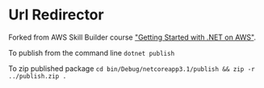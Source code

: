 # Url Redirector

Forked from AWS Skill Builder course <a href=https://explore.skillbuilder.aws/learn/course/92/play/46160/getting-started-with-net-on-aws>"Getting Started with .NET on AWS"</a>.

To publish from the command line
`dotnet publish`

To zip published package
`cd bin/Debug/netcoreapp3.1/publish && zip -r ../publish.zip .`